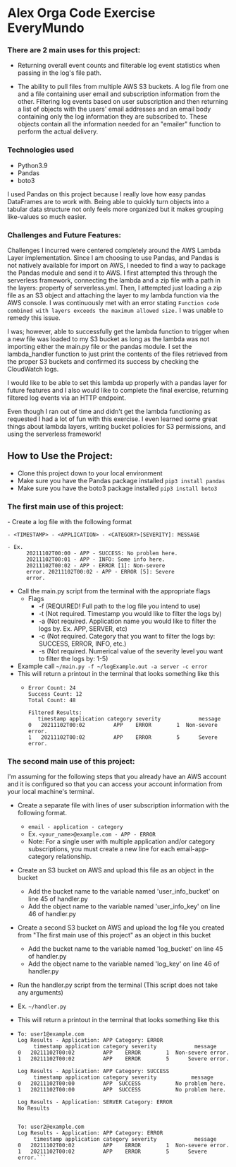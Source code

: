 <h1>Alex Orga Code Exercise EveryMundo</h1>

<h3>There are 2 main uses for this project:</h3>

- Returning overall event counts and filterable log event statistics when passing in the log's file path. 


- The ability to pull files from multiple AWS S3 buckets. A log file from one and a file containing user email and subscription information from the other. Filtering log events based on user subscription and then returning a list of objects with the users' email addresses and an email body containing only the log information they are subscribed to. These objects contain all the information needed for an "emailer" function to perform the actual delivery. 

<h3>Technologies used</h3>

- Python3.9
- Pandas
- boto3

I used Pandas on this project because I really love how easy pandas DataFrames are to work with. Being able to quickly turn objects into a tabular data structure not only feels more organized but it makes grouping like-values so much easier.

<h3>Challenges and Future Features:</h3>

Challenges I incurred were centered completely around the AWS Lambda Layer implementation. Since I am choosing to use Pandas, and Pandas is not natively available for import on AWS, I needed to find a way to package the Pandas module and send it to AWS. I first attempted this through the serverless framework, connecting the lambda and a zip file with a path in the layers: property of serverless.yml.  Then, I attempted just loading a zip file as an S3 object and attaching the layer to my lambda function via the AWS console. I was continuously met with an error stating ```Function code combined with layers exceeds the maximum allowed size.```  I was unable to remedy this issue.

I was; however, able to successfully get the lambda function to trigger when a new file was loaded to my S3 bucket as long as the lambda was not importing either the main.py file or the pandas module. I set the lambda_handler function to just print the contents of the files retrieved from the proper S3 buckets and confirmed its success by checking the CloudWatch logs.

I would like to be able to set this lambda up properly with a pandas layer for future features and I also would like to complete the final exercise, returning filtered log events via an HTTP endpoint.

Even though I ran out of time and didn't get the lambda functioning as requested I had a lot of fun with this exercise. I even learned some great things about lambda layers, writing bucket policies for S3 permissions, and using the serverless framework! 


<h2>How to Use the Project:</h2>

- Clone this project down to your local environment
- Make sure you have the Pandas package installed ```pip3 install pandas```
- Make sure you have the boto3 package installed ```pip3 install boto3```


<h3>The first main use of this project:</h3>
  - Create a log file with the following format
  
    - <TIMESTAMP> - <APPLICATION> - <CATEGORY>[SEVERITY]: MESSAGE
  
    - Ex. 
          20211102T00:00 - APP - SUCCESS: No problem here.
          20211102T00:01 - APP - INFO: Some info here. 
          20211102T00:02 - APP - ERROR [1]: Non-severe
          error. 20211102T00:02 - APP - ERROR [5]: Severe
          error.
    
  - Call the main.py script from the terminal with the appropriate flags
    - Flags
      - -f (REQUIRED! Full path to the log file you intend to use)
      - -t (Not required. Timestamp you would like to filter the logs by)
      - -a (Not required. Application name you would like to filter the logs by. Ex. APP, SERVER, etc)
      - -c (Not required. Category that you want to filter the logs by: SUCCESS, ERROR, INFO, etc.)
      - -s (Not required. Numerical value of the severity level you want to filter the logs by: 1-5)
  - Example call ```~/main.py -f ~/logExample.out -a server -c error```
  - This will return a printout in the terminal that looks something like this
    - ```
      Error Count: 24
      Success Count: 12
      Total Count: 48

      Filtered Results:
         timestamp application category severity            message
      0   20211102T00:02         APP    ERROR        1  Non-severe error.
      1   20211102T00:02         APP    ERROR        5      Severe error.
      ```

<h3>The second main use of this project:</h3>
I'm assuming for the following steps that you already have an AWS account and it is configured so that you can access your account information from your local machine's terminal.
  
  - Create a separate file with lines of user subscription information with the following format.  
    - ```email - application - category```
    - Ex. ```<your_name>@example.com - APP - ERROR```
    - Note: For a single user with multiple application and/or category subscriptions, you must create a new line for each email-app-category relationship.
  
  - Create an S3 bucket on AWS and upload this file as an object in the bucket
    - Add the bucket name to the variable named 'user_info_bucket' on line 45 of handler.py
    - Add the object name to the variable named 'user_info_key' on line 46 of handler.py
  - Create a second S3 bucket on AWS and upload the log file you created from "The first main use of this project" as an object in this bucket
    - Add the bucket name to the variable named 'log_bucket' on line 45 of handler.py
    - Add the object name to the variable named 'log_key' on line 46 of handler.py
  - Run the handler.py script from the terminal (This script does not take any arguments)
  - Ex. ```~/handler.py```
  - This will return a printout in the terminal that looks something like this
  - ```
    To: user1@example.com
    Log Results - Application: APP Category: ERROR
         timestamp application category severity            message
    0   20211102T00:02         APP    ERROR        1  Non-severe error.
    1   20211102T00:02         APP    ERROR        5      Severe error.

    Log Results - Application: APP Category: SUCCESS
         timestamp application category severity           message
    0   20211102T00:00         APP  SUCCESS           No problem here.
    1   20211102T00:00         APP  SUCCESS           No problem here.

    Log Results - Application: SERVER Category: ERROR
    No Results


    To: user2@example.com
    Log Results - Application: APP Category: ERROR
         timestamp application category severity            message
    0   20211102T00:02         APP    ERROR        1  Non-severe error.
    1   20211102T00:02         APP    ERROR        5      Severe error.```

